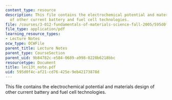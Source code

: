 ```yaml
---
content_type: resource
description: This file contains the electrochemical potential and materials design
  of other current battery and fuel cell technologies.
file: /courses/3-012-fundamentals-of-materials-science-fall-2005/595d0f4caf21cd76425e9eb42173878d_lec13t_note.pdf
file_type: application/pdf
learning_resource_types:
- Lecture Notes
ocw_type: OCWFile
parent_title: Lecture Notes
parent_type: CourseSection
parent_uid: 9b84782c-e584-0689-a998-0228b6218bbc
resourcetype: Document
title: lec13t_note.pdf
uid: 595d0f4c-af21-cd76-425e-9eb42173878d
---
```

This file contains the electrochemical potential and materials design of other current battery and fuel cell technologies.

